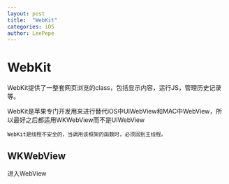 ```yaml
---
layout: post
title:  "WebKit"
categories: iOS
author: LeePepe
---
```


# WebKit

WebKit提供了一整套网页浏览的class，包括显示内容，运行JS，管理历史记录等。

WebKit是苹果专门开发用来进行替代iOS中UIWebView和MAC中WebView，所以最好之后都适用WKWebView而不是UIWebView

    WebKit是线程不安全的，当调用该框架的函数时，必须回到主线程。

## WKWebView

进入WebView
